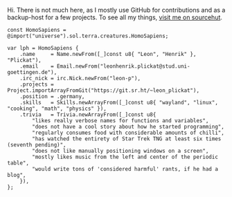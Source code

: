 Hi. There is not much here, as I mostly use GitHub for contributions and as a
backup-host for a few projects. To see all my things, [visit me on sourcehut](http://sr.ht/~leon_plickat).

```zig
const HomoSapiens = @import("universe").sol.terra.creatures.HomoSapiens;

var lph = HomoSapiens {
	.name     = Name.newFrom([_]const u8{ "Leon", "Henrik" }, "Plickat"),
	.email    = Email.newFrom("leonhenrik.plickat@stud.uni-goettingen.de"),
	.irc_nick = irc.Nick.newFrom("leon-p"),
	.projects = Project.importArrayFromGit("https://git.sr.ht/~leon_plickat"),
	.position = .germany,
	.skills   = Skills.newArrayFrom([_]const u8{ "wayland", "linux", "cooking", "math", "physics" }),
	.trivia   = Trivia.newArrayFrom([_]const u8{
		"likes really verbose names for functions and variables",
		"does not have a cool story about how he started programming",
		"regularly consumes food with considerable amounts of chilli",
		"has watched the entirety of Star Trek TNG at least six times (seventh pending)",
		"does not like manually positioning windows on a screen",
		"mostly likes music from the left and center of the periodic table",
		"would write tons of 'considered harmful' rants, if he had a blog",
	}),
};
```
